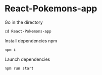 # React-Pokemons-app

Go in the directory
```txt
cd React-Pokemons-app
```

Install dependencies npm
```txt
npm i
```
Launch dependencies
```txt
npm run start
```
